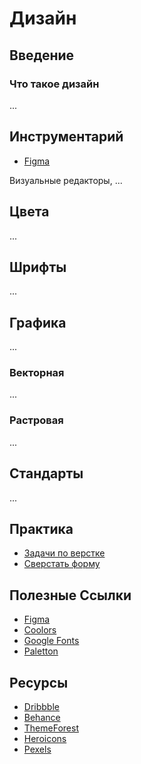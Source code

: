 # Дизайн

## Введение

### Что такое дизайн
...

## Инструментарий
- [Figma](https://figma.com)

Визуальные редакторы, ...

## Цвета
...

## Шрифты
...

## Графика
...

### Векторная
...

### Растровая
...

## Стандарты
...

## Практика
- [Задачи по верстке](/task/hrml-base)
- [Сверстать форму](/task/write-simple-form)

## Полезные Ссылки
- [Figma](https://figma.com)
- [Coolors](https://coolors.co)
- [Google Fonts](https://fonts.google.com)
- [Paletton](https://paletton.com)

## Ресурсы
- [Dribbble](https://dribbble.com)
- [Behance](https://behance.net)
- [ThemeForest](https://themeforest.net)
- [Heroicons](https://heroicons.dev)
- [Pexels](https://www.pexels.com)
